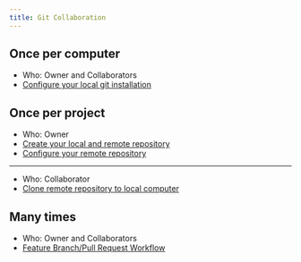 ```yaml
---
title: Git Collaboration
---
```


## Once per computer

- Who: Owner and Collaborators
- [Configure your local git installation]()

## Once per project

- Who: Owner
- [Create your local and remote repository](../git-vscode)
- [Configure your remote repository](../github-repository-configuration)

---

- Who: Collaborator
- [Clone remote repository to local computer](../git-clone)

## Many times

- Who: Owner and Collaborators
- [Feature Branch/Pull Request Workflow](../git-feature-branch-workflow)
